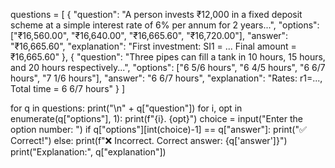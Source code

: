 questions = [
    {
        "question": "A person invests ₹12,000 in a fixed deposit scheme at a simple interest rate of 6% per annum for 2 years...",
        "options": ["₹16,560.00", "₹16,640.00", "₹16,665.60", "₹16,720.00"],
        "answer": "₹16,665.60",
        "explanation": "First investment: SI1 = ... Final amount = ₹16,665.60"
    },
    {
        "question": "Three pipes can fill a tank in 10 hours, 15 hours, and 20 hours respectively...",
        "options": ["6 5/6 hours", "6 4/5 hours", "6 6/7 hours", "7 1/6 hours"],
        "answer": "6 6/7 hours",
        "explanation": "Rates: r1=..., Total time = 6 6/7 hours"
    }
]

for q in questions:
    print("\n" + q["question"])
    for i, opt in enumerate(q["options"], 1):
        print(f"{i}. {opt}")
    choice = input("Enter the option number: ")
    if q["options"][int(choice)-1] == q["answer"]:
        print("✅ Correct!")
    else:
        print(f"❌ Incorrect. Correct answer: {q['answer']}")
    print("Explanation:", q["explanation"])
